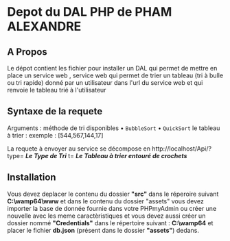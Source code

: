 # Depot du DAL PHP de PHAM ALEXANDRE
## A Propos
Le dépot  contient les  fichier pour installer  un DAL  qui permet de  mettre en place un service web , service web qui  permet de trier un tableau  (tri à bulle ou tri rapide) donné par un utilisateur dans l'url du service web et qui renvoie le tableau trié à l'utilisateur
## Syntaxe de la requete 
Arguments : 
méthode de tri  disponibles 
• `BubbleSort`
• `QuickSort`
le tableau à trier : 
exemple : [544,567,144,17]


La requete à envoyer  au service se décompose en  http://localhost/Api/?type= ***Le Type de Tri*** t= ***Le Tableau à trier entouré de crochets*** 

## Installation 
Vous devez deplacer le contenu du dossier **"src"** dans le réperoire suivant **C:\wamp64\www** et dans le contenu  du dossier "assets" vous devez importer la base de donnée fournie dans votre PHPmyAdmin ou créer une nouvelle avec les meme caractèristiques  et vous devez aussi créer un dossier nommé **"Credentials"**  dans le répertoire suivant : **C:\wamp64** et placer le fichier **db.json** (présent dans le dossier **"assets"**) dedans.


